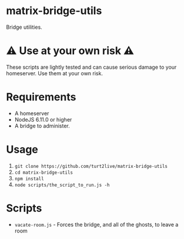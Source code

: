 # matrix-bridge-utils

Bridge utilities.

# ⚠️ Use at your own risk ⚠️

These scripts are lightly tested and can cause serious damage to your homeserver. Use them at your own risk.

# Requirements

* A homeserver
* NodeJS 6.11.0 or higher
* A bridge to administer.

# Usage

1. `git clone https://github.com/turt2live/matrix-bridge-utils`
2. `cd matrix-bridge-utils`
3. `npm install`
4. `node scripts/the_script_to_run.js -h`

# Scripts

* `vacate-room.js` - Forces the bridge, and all of the ghosts, to leave a room
